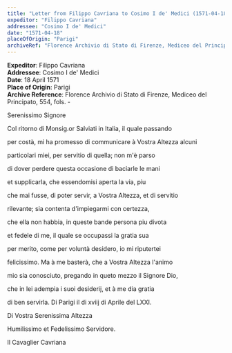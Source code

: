 ```yaml
---
title: "Letter from Filippo Cavriana to Cosimo I de' Medici (1571-04-18)"
expeditor: "Filippo Cavriana"
addressee: "Cosimo I de' Medici"
date: "1571-04-18"
placeOfOrigin: "Parigi"
archiveRef: "Florence Archivio di Stato di Firenze, Mediceo del Principato, 554, fols. -"
---
```


**Expeditor**: Filippo Cavriana  
**Addressee**: Cosimo I de' Medici  
**Date**: 18 April 1571  
**Place of Origin**: Parigi  
**Archive Reference**: Florence Archivio di Stato di Firenze, Mediceo del Principato, 554, fols. -  


        
            
                
                      
Serenissimo Signore
                


                
                      
Col ritorno di Monsig.or Salviati in Italia, il quale passando 
                      
per costà, mi ha promesso di communicare à Vostra Altezza alcuni 
                      
particolari miei, per servitio di quella; non m'è parso 
                      
di dover perdere questa occasione di baciarle le mani 
                      
et supplicarla, che essendomisi aperta la via, piu 
                      
che mai fusse, di poter servir, a Vostra Altezza, et di servitio 
                      
rilevante; sia contenta d'impiegarmi con certezza, 
                      
che ella non habbia, in queste bande persona piu divota 
                      
et fedele di me, il quale se occupassi la gratia sua 
                      
per merito, come per voluntà desidero, io mi riputertei 
                      
felicissimo. Ma à me basterà, che a Vostra Altezza l'animo
                      
mio sia conosciuto, pregando in queto mezzo il Signore Dio, 
                      
che in lei adempia i suoi desiderij, et à me dia gratia 
                      
di ben servirla. Di Parigi il di xviij di Aprile del LXXI.
                


                
                      
Di Vostra Serenissima Altezza
                      
Humilissimo et Fedelissimo Servidore.
                      
Il Cavaglier Cavriana
                


            
        
    